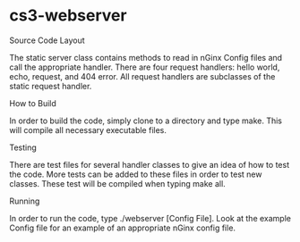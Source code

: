 # cs3-webserver

Source Code Layout

The static server class contains methods to read in nGinx Config files and call the appropriate handler.
There are four request handlers: hello world, echo, request, and 404 error.  All request handlers are
subclasses of the static request handler.

How to Build

In order to build the code, simply clone to a directory and type make.  This will compile all necessary
executable files.

Testing

There are test files for several handler classes to give an idea of how to test the code.  More tests
can be added to these files in order to test new classes.  These test will be compiled when typing
make all.

Running

In order to run the code, type ./webserver [Config File].  Look at the example Config file for an
example of an appropriate nGinx config file.
